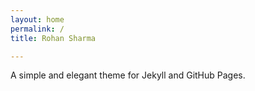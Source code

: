 ```yaml
---
layout: home
permalink: /
title: Rohan Sharma

---
```

A simple and elegant theme for Jekyll and GitHub Pages.


